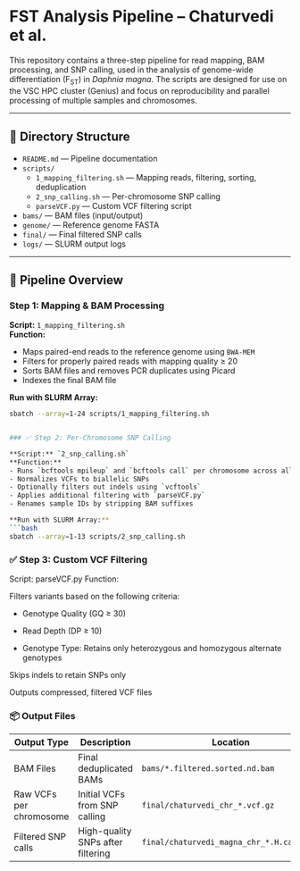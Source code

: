 # FST Analysis Pipeline – Chaturvedi et al.

This repository contains a three-step pipeline for read mapping, BAM processing, and SNP calling, used in the analysis of genome-wide differentiation (F<sub>ST</sub>) in *Daphnia magna*. The scripts are designed for use on the VSC HPC cluster (Genius) and focus on reproducibility and parallel processing of multiple samples and chromosomes.

---

## 📁 Directory Structure
- `README.md` — Pipeline documentation
- `scripts/`
  - `1_mapping_filtering.sh` — Mapping reads, filtering, sorting, deduplication
  - `2_snp_calling.sh` — Per-chromosome SNP calling
  - `parseVCF.py` — Custom VCF filtering script
- `bams/` — BAM files (input/output)
- `genome/` — Reference genome FASTA
- `final/` — Final filtered SNP calls
- `logs/` — SLURM output logs

---

## 🚀 Pipeline Overview

### Step 1: Mapping & BAM Processing

**Script:** `1_mapping_filtering.sh`  
**Function:**  
- Maps paired-end reads to the reference genome using `BWA-MEM`  
- Filters for properly paired reads with mapping quality ≥ 20  
- Sorts BAM files and removes PCR duplicates using Picard  
- Indexes the final BAM file  

**Run with SLURM Array:**
```bash
sbatch --array=1-24 scripts/1_mapping_filtering.sh


### ✅ Step 2: Per-Chromosome SNP Calling

**Script:** `2_snp_calling.sh`  
**Function:**  
- Runs `bcftools mpileup` and `bcftools call` per chromosome across all samples  
- Normalizes VCFs to biallelic SNPs  
- Optionally filters out indels using `vcftools`  
- Applies additional filtering with `parseVCF.py`  
- Renames sample IDs by stripping BAM suffixes  

**Run with SLURM Array:**
```bash
sbatch --array=1-13 scripts/2_snp_calling.sh
```


### ✅ Step 3: Custom VCF Filtering

Script: parseVCF.py
Function:

Filters variants based on the following criteria:

- Genotype Quality (GQ ≥ 30)

- Read Depth (DP ≥ 10)

- Genotype Type: Retains only heterozygous and homozygous alternate genotypes

Skips indels to retain SNPs only

Outputs compressed, filtered VCF files


### 📦 Output Files
| Output Type              | Description                          | Location                             |
|--------------------------|------------------------------------|------------------------------------|
| BAM Files                | Final deduplicated BAMs             | `bams/*.filtered.sorted.nd.bam`    |
| Raw VCFs per chromosome  | Initial VCFs from SNP calling       | `final/chaturvedi_chr_*.vcf.gz`    |
| Filtered SNP calls       | High-quality SNPs after filtering   | `final/chaturvedi_magna_chr_*.H.calls.gz` |

